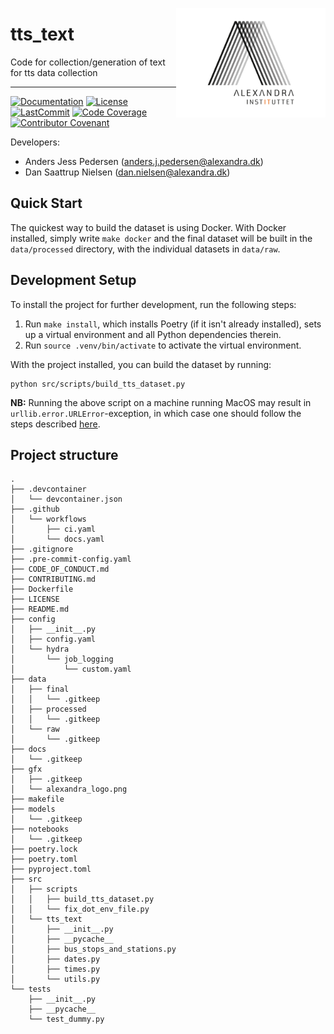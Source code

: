 <a href="https://github.com/alexandrainst/tts_text"><img src="https://github.com/alexandrainst/tts_text/raw/main/gfx/alexandra_logo.png" width="239" height="175" align="right" /></a>
# tts_text

Code for collection/generation of text for tts data collection

______________________________________________________________________
[![Documentation](https://img.shields.io/badge/docs-passing-green)](https://alexandrainst.github.io/tts_text/tts_text.html)
[![License](https://img.shields.io/github/license/alexandrainst/tts_text)](https://github.com/alexandrainst/tts_text/blob/main/LICENSE)
[![LastCommit](https://img.shields.io/github/last-commit/alexandrainst/tts_text)](https://github.com/alexandrainst/tts_text/commits/main)
[![Code Coverage](https://img.shields.io/badge/Coverage-47%25-orange.svg)](https://github.com/alexandrainst/tts_text/tree/main/tests)
[![Contributor Covenant](https://img.shields.io/badge/Contributor%20Covenant-2.0-4baaaa.svg)](https://github.com/alexandrainst/tts_text/blob/main/CODE_OF_CONDUCT.md)


Developers:

- Anders Jess Pedersen (anders.j.pedersen@alexandra.dk)
- Dan Saattrup Nielsen (dan.nielsen@alexandra.dk)


## Quick Start

The quickest way to build the dataset is using Docker. With Docker installed, simply
write `make docker` and the final dataset will be built in the `data/processed`
directory, with the individual datasets in `data/raw`.


## Development Setup

To install the project for further development, run the following steps:

1. Run `make install`, which installs Poetry (if it isn't already installed), sets up a
   virtual environment and all Python dependencies therein.
2. Run `source .venv/bin/activate` to activate the virtual environment.

With the project installed, you can build the dataset by running:

```
python src/scripts/build_tts_dataset.py
```

**NB:** Running the above script on a machine running MacOS may result in `urllib.error.URLError`-exception, in which case one should follow the steps described [here](https://stackoverflow.com/a/71553913).

## Project structure
```
.
├── .devcontainer
│   └── devcontainer.json
├── .github
│   └── workflows
│       ├── ci.yaml
│       └── docs.yaml
├── .gitignore
├── .pre-commit-config.yaml
├── CODE_OF_CONDUCT.md
├── CONTRIBUTING.md
├── Dockerfile
├── LICENSE
├── README.md
├── config
│   ├── __init__.py
│   ├── config.yaml
│   └── hydra
│       └── job_logging
│           └── custom.yaml
├── data
│   ├── final
│   │   └── .gitkeep
│   ├── processed
│   │   └── .gitkeep
│   └── raw
│       └── .gitkeep
├── docs
│   └── .gitkeep
├── gfx
│   ├── .gitkeep
│   └── alexandra_logo.png
├── makefile
├── models
│   └── .gitkeep
├── notebooks
│   └── .gitkeep
├── poetry.lock
├── poetry.toml
├── pyproject.toml
├── src
│   ├── scripts
│   │   ├── build_tts_dataset.py
│   │   └── fix_dot_env_file.py
│   └── tts_text
│       ├── __init__.py
│       ├── __pycache__
│       ├── bus_stops_and_stations.py
│       ├── dates.py
│       ├── times.py
│       └── utils.py
└── tests
    ├── __init__.py
    ├── __pycache__
    └── test_dummy.py
```
